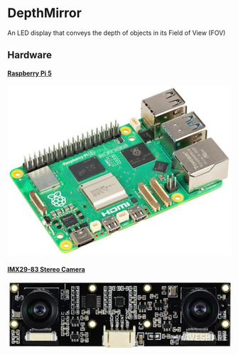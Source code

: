 # DepthMirror
An LED display that conveys the depth of objects in its Field of View (FOV)

## Hardware

#### [Raspberry Pi 5](https://www.raspberrypi.com/products/raspberry-pi-5/)

![Alt text](/resources/images/Raspberry-Pi-5.jpg)

#### [IMX29-83 Stereo Camera](https://www.waveshare.com/wiki/IMX219-83_Stereo_Camera#Datasheet)

![Alt text](/resources/images/IMX219-83.jpg)


